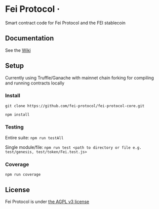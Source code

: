# Fei Protocol ·

Smart contract code for Fei Protocol and the FEI stablecoin

## Documentation

See the [Wiki](https://github.com/fei-protocol/fei-protocol-core/wiki)

## Setup

Currently using Truffle/Ganache with mainnet chain forking for compiling and running contracts locally

### Install

`git clone https://github.com/fei-protocol/fei-protocol-core.git`

`npm install`

### Testing

Entire suite: `npm run testAll`

Single module/file: `npm run test <path to directory or file e.g. test/genesis, test/token/Fei.test.js>`

### Coverage

`npm run coverage`

## License

Fei Protocol is under [the AGPL v3 license](https://github.com/fei-protocol/fei-protocol-core/tree/777a1735189e07f9b3e9f971372d47092bdb0384/LICENSE.md)

